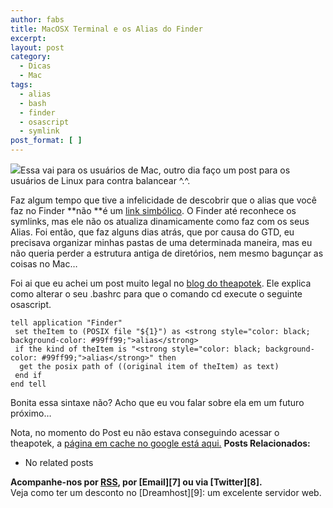 ```yaml
---
author: fabs
title: MacOSX Terminal e os Alias do Finder
excerpt:
layout: post
category:
  - Dicas
  - Mac
tags:
  - alias
  - bash
  - finder
  - osascript
  - symlink
post_format: [ ]
---
```

![][1]Essa vai para os usuários de Mac, outro dia faço um post para os usuários de Linux para contra balancear ^.^.

Faz algum tempo que tive a infelicidade de descobrir que o alias que você faz no Finder **não **é um [link simbólico][2]. O Finder até reconhece os symlinks, mas ele não os atualiza dinamicamente como faz com os seus Alias. Foi então, que faz alguns dias atrás, que por causa do GTD, eu precisava organizar minhas pastas de uma determinada maneira, mas eu não queria perder a estrutura antiga de diretórios, nem mesmo bagunçar as coisas no Mac…

Foi ai que eu achei um post muito legal no [blog do theapotek][3]. Ele explica como alterar o seu .bashrc para que o comando cd execute o seguinte osascript.

    tell application "Finder"
     set theItem to (POSIX file "${1}") as <strong style="color: black; background-color: #99ff99;">alias</strong>
     if the kind of theItem is "<strong style="color: black; background-color: #99ff99;">alias</strong>" then
      get the posix path of ((original item of theItem) as text)
     end if
    end tell
    

Bonita essa sintaxe não? Acho que eu vou falar sobre ela em um futuro próximo…

Nota, no momento do Post eu não estava conseguindo acessar o theapotek, a [página em cache no google está aqui.][4] 
**Posts Relacionados:** 
*   No related posts









**Acompanhe-nos por [ RSS][6], por [Email][7] ou via [Twitter][8].**  
Veja como ter um desconto no [Dreamhost][9]: um excelente servidor web.

 [1]: http://farm1.static.flickr.com/116/289043666_3d6ea9f8a6_m.jpg
 [2]: http://en.wikipedia.org/wiki/Symbolic_link
 [3]: http://theapotek.com/2006/12/01/making-the-mac-os-x-bash-shell-alias-and-symlink-agnostic/
 [4]: http://74.125.113.104/search?q=cache:ew5q3CKCjs0J:theapotek.com/2006/12/01/making-the-mac-os-x-bash-shell-alias-and-symlink-agnostic/+bash+shell+alias+agnostic&hl=pt-BR&ct=clnk&cd=1&gl=br&client=firefox-a
 [5]: https://twitter.com/share
 [6]: http://feeds.feedburner.com/VidaGeek



